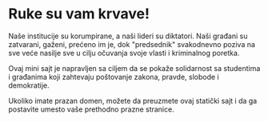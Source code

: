 # Ruke su vam krvave!

Naše institucije su korumpirane, a naši lideri su diktatori. Naši građani su
zatvarani, gaženi, prećeno im je, dok "predsednik" svakodnevno poziva na sve
veće nasilje sve u cilju očuvanja svoje vlasti i kriminalnog poretka.

Ovaj mini sajt je napravljen sa ciljem da se pokaže solidarnost sa studentima i
građanima koji zahtevaju poštovanje zakona, pravde, slobode i demokratije.

Ukoliko imate prazan domen, možete da preuzmete ovaj statički sajt i da ga
postavite umesto vaše prethodno prazne stranice.
